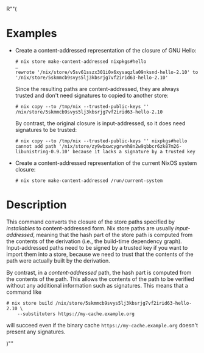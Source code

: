 R""(

# Examples

* Create a content-addressed representation of the closure of GNU Hello:

  ```console
  # nix store make-content-addressed nixpkgs#hello
  …
  rewrote '/nix/store/v5sv61sszx301i0x6xysaqzla09nksnd-hello-2.10' to '/nix/store/5skmmcb9svys5lj3kbsrjg7vf2irid63-hello-2.10'
  ```

  Since the resulting paths are content-addressed, they are always
  trusted and don't need signatures to copied to another store:

  ```console
  # nix copy --to /tmp/nix --trusted-public-keys '' /nix/store/5skmmcb9svys5lj3kbsrjg7vf2irid63-hello-2.10
  ```

  By contrast, the original closure is input-addressed, so it does
  need signatures to be trusted:

  ```console
  # nix copy --to /tmp/nix --trusted-public-keys '' nixpkgs#hello
  cannot add path '/nix/store/zy9wbxwcygrwnh8n2w9qbbcr6zk87m26-libunistring-0.9.10' because it lacks a signature by a trusted key
  ```

* Create a content-addressed representation of the current NixOS
  system closure:

  ```console
  # nix store make-content-addressed /run/current-system
  ```

# Description

This command converts the closure of the store paths specified by
*installables* to content-addressed form. Nix store paths are usually
*input-addressed*, meaning that the hash part of the store path is
computed from the contents of the derivation (i.e., the build-time
dependency graph). Input-addressed paths need to be signed by a
trusted key if you want to import them into a store, because we need
to trust that the contents of the path were actually built by the
derivation.

By contrast, in a *content-addressed* path, the hash part is computed
from the contents of the path. This allows the contents of the path to
be verified without any additional information such as
signatures. This means that a command like

```console
# nix store build /nix/store/5skmmcb9svys5lj3kbsrjg7vf2irid63-hello-2.10 \
    --substituters https://my-cache.example.org
```

will succeed even if the binary cache `https://my-cache.example.org`
doesn't present any signatures.

)""
